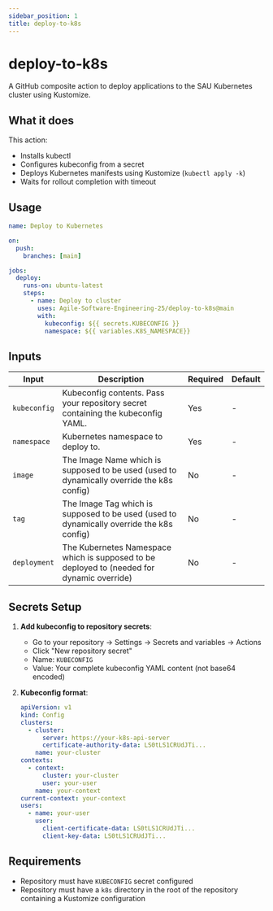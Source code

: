 ```yaml
---
sidebar_position: 1
title: deploy-to-k8s
---
```


# deploy-to-k8s

A GitHub composite action to deploy applications to the SAU Kubernetes cluster using Kustomize.

## What it does

This action:

- Installs kubectl
- Configures kubeconfig from a secret
- Deploys Kubernetes manifests using Kustomize (`kubectl apply -k`)
- Waits for rollout completion with timeout

## Usage

```yaml
name: Deploy to Kubernetes

on:
  push:
    branches: [main]

jobs:
  deploy:
    runs-on: ubuntu-latest
    steps:
      - name: Deploy to cluster
        uses: Agile-Software-Engineering-25/deploy-to-k8s@main
        with:
          kubeconfig: ${{ secrets.KUBECONFIG }}
          namespace: ${{ variables.K8S_NAMESPACE}}
```

## Inputs

| Input        | Description                                                                                | Required | Default |
| ------------ | ------------------------------------------------------------------------------------------ | -------- | ------- |
| `kubeconfig` | Kubeconfig contents. Pass your repository secret containing the kubeconfig YAML.           | Yes      | -       |
| `namespace`  | Kubernetes namespace to deploy to.                                                         | Yes      | -       |
| `image`      | The Image Name which is supposed to be used (used to dynamically override the k8s config)  | No       | -       |
| `tag`        | The Image Tag which is supposed to be used (used to dynamically override the k8s config)   | No       | -       |
| `deployment` | The Kubernetes Namespace which is supposed to be deployed to (needed for dynamic override) | No       | -       |

## Secrets Setup

1. **Add kubeconfig to repository secrets**:

   - Go to your repository → Settings → Secrets and variables → Actions
   - Click "New repository secret"
   - Name: `KUBECONFIG`
   - Value: Your complete kubeconfig YAML content (not base64 encoded)

2. **Kubeconfig format**:
   ```yaml
   apiVersion: v1
   kind: Config
   clusters:
     - cluster:
         server: https://your-k8s-api-server
         certificate-authority-data: LS0tLS1CRUdJTi...
       name: your-cluster
   contexts:
     - context:
         cluster: your-cluster
         user: your-user
       name: your-context
   current-context: your-context
   users:
     - name: your-user
       user:
         client-certificate-data: LS0tLS1CRUdJTi...
         client-key-data: LS0tLS1CRUdJTi...
   ```

## Requirements

- Repository must have `KUBECONFIG` secret configured
- Repository must have a `k8s` directory in the root of the repository containing a Kustomize configuration
